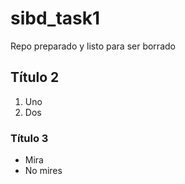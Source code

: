 # sibd_task1
Repo preparado y listo para ser borrado

## Título 2

1. Uno
2. Dos

### Título 3

* Mira
* No mires
